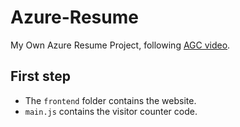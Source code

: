 # Azure-Resume
My Own Azure Resume Project, following [AGC video](https://www.youtube.com/watch?v=ieYrBWmkfno&t=1324s).

## First step
- The `frontend` folder contains the website.
- `main.js` contains the visitor counter code.

 
